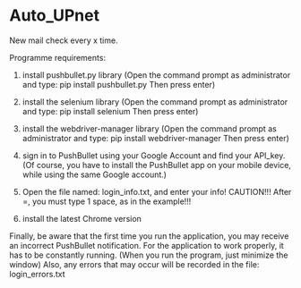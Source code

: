 # Auto_UPnet
New mail check every x time.

Programme requirements:

1) install pushbullet.py library 
(Open the command prompt as administrator and type:
pip install pushbullet.py
Then press enter)

2) install the selenium library 
(Open the command prompt as administrator and type:
pip install selenium
Then press enter)

3) install the webdriver-manager library 
(Open the command prompt as administrator and type:
pip install webdriver-manager
Then press enter)

4) sign in to PushBullet using your Google Account and find your API_key.
(Of course, you have to install the PushBullet app on your mobile device, while using the same Google account.)

5) Open the file named: login_info.txt, and enter your info!
CAUTION!!! After =, you must type 1 space, as in the example!!!

6) install the latest Chrome version 

Finally, be aware that the first time you run the application, you may receive an incorrect PushBullet notification.
For the application to work properly, it has to be constantly running. (When you run the program, just minimize the window)
Also, any errors that may occur will be recorded in the file: login_errors.txt
